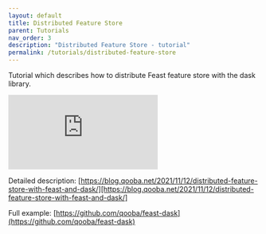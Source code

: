 ```yaml
---
layout: default
title: Distributed Feature Store
parent: Tutorials
nav_order: 3
description: "Distributed Feature Store - tutorial"
permalink: /tutorials/distributed-feature-store
---
```


Tutorial which describes how to distribute Feast feature store with the dask library.

<div class="video-container">
    <iframe src="https://www.youtube.com/embed/ES2XXhziB8s" frameborder="0" allowfullscreen></iframe>
</div>

Detailed description: [https://blog.qooba.net/2021/11/12/distributed-feature-store-with-feast-and-dask/][https://blog.qooba.net/2021/11/12/distributed-feature-store-with-feast-and-dask/]

Full example: [https://github.com/qooba/feast-dask](https://github.com/qooba/feast-dask)

